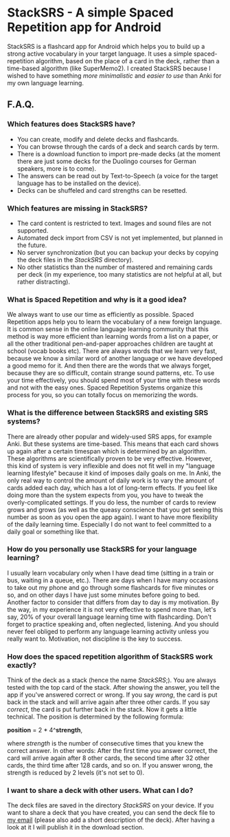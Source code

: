 # StackSRS - A simple Spaced Repetition app for Android
StackSRS is a flashcard app for Android which helps you to build up a strong active vocabulary in your target language. It uses a simple spaced-repetition algorithm, based on the place of a card in the deck, rather than a time-based algorithm (like SuperMemo2). I created StackSRS because I wished to have something *more minimalistic* and *easier to use* than Anki for my own language learning.


## F.A.Q.

### Which features does StackSRS have?
* You can create, modify and delete decks and flashcards.
* You can browse through the cards of a deck and search cards by term.
* There is a download function to import pre-made decks (at the moment there are just some decks for the Duolingo courses for German speakers, more is to come).
* The answers can be read out by Text-to-Speech (a voice for the target language has to be installed on the device).
* Decks can be shuffeled and card strengths can be resetted.

### Which features are missing in StackSRS?

* The card content is restricted to text. Images and sound files are not supported.
* Automated deck import from CSV is not yet implemented, but planned in the future. 
* No server synchronization (but you can backup your decks by copying the deck files in the *StackSRS* directory). 
* No other statistics than the number of mastered and remaining cards per deck (in my experience, too many statistics are not helpful at all, but rather distracting).

### What is Spaced Repetition and why is it a good idea?
We always want to use our time as efficiently as possible. Spaced Repetition apps help you to learn the vocabulary of a new foreign language. It is common sense in the online language learning community that this method is way more efficient than learning words from a list on a paper, or all the other traditional pen-and-paper approaches children are taught at school (vocab books etc). There are always words that we learn very fast, because we know a similar word of another language or we have developed a good memo for it. And then there are the words that we always forget, because they are so difficult, contain strange sound patterns, etc. To use your time effectively, you should spend most of your time with these words and not with the easy ones. Spaced Repetition Systems organize this process for you, so you can totally focus on memorizing the words.

### What is the difference between StackSRS and existing SRS systems?
There are already other popular and widely-used SRS apps, for example Anki. But these systems are time-based. This means that each card shows up again after a certain timespan which is determined by an algorithm. These algorithms are scientifically proven to be very effective. However, this kind of system is very inflexible and does not fit well in my "language learning lifestyle" because it kind of imposes daily goals on me. In Anki, the only real way to control the amount of daily work is to vary the amount of cards added each day, which has a lot of long-term effects. If you feel like doing more than the system expects from you, you have to tweak the overly-complicated settings. If you do less, the number of cards to review grows and grows (as well as the queasy conscience that you get seeing this number as soon as you open the app again). I want to have more flexibility of the daily learning time. Especially I do not want to feel committed to a daily goal or something like that. 

### How do you personally use StackSRS for your language learning?
I usually learn vocabulary only when I have dead time (sitting in a train or bus, waiting in a queue, etc.). There are days when I have many occasions to take out my phone and go through some flashcards for five minutes or so, and on other days I have just some minutes before going to bed. Another factor to consider that differs from day to day is my motivation. By the way, in my experience it is not very effective to spend more than, let's say, 20% of your overall language learning time with flashcarding. Don't forget to practice speaking and, often neglected, listening. And you should never feel obliged to perform any language learning activity unless you really want to. Motivation, not discipline is the key to success.

### How does the spaced repetition algorithm of StackSRS work exactly?
Think of the deck as a stack (hence the name *StackSRS*;). You are always tested with the top card of the stack. After showing the answer, you tell the app if you've answered correct or wrong. If you say *wrong*, the card is put back in the stack and will arrive again after three other cards. If you say *correct*, the card is put further back in the stack. Now it gets a little technical. The position is determined by the following formula: 

**position** = 2 * 4^**strength**,

where *strength* is the number of consecutive times that you knew the correct answer. In other words: After the first time you answer correct, the card will arrive again after 8 other cards, the second time after 32 other cards, the third time after 128 cards, and so on. If you answer wrong, the strength is reduced by 2 levels (it's not set to 0).

### I want to share a deck with other users. What can I do?
The deck files are saved in the directory *StackSRS* on your device. If you want to share a deck that you have  created, you can send the deck file to [my email](mailto:patpp17@web.de) (please also add a short description of the deck). After having a look at it I will publish it in the download section.

